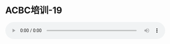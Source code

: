 # ACBC培训-19

<audio style="width: 100%;" preload="false" controls controlslist="nodownload"><source src="//cdn.simai.ml/audio/mp3/old/12142.mp3" type="audio/mpeg">Your browser does not support the audio element.</audio>



